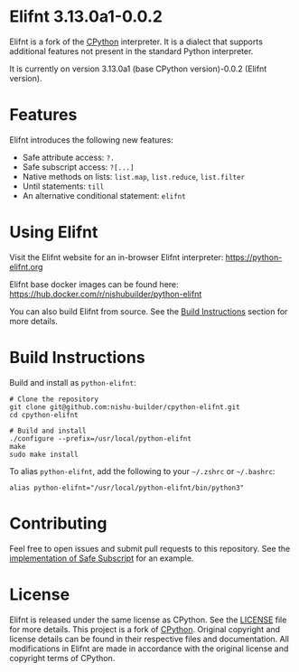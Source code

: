 Elifnt 3.13.0a1-0.0.2
=====================================

Elifnt is a fork of the [CPython](https://github.com/python/cpython) interpreter. It is a dialect that supports additional features not present in the standard Python interpreter.

It is currently on version 3.13.0a1 (base CPython version)-0.0.2 (Elifnt version).


# Features

Elifnt introduces the following new features:
- Safe attribute access: `?.`
- Safe subscript access: `?[...]`
- Native methods on lists: `list.map`, `list.reduce`, `list.filter`
- Until statements: `till`
- An alternative conditional statement: `elifnt`


# Using Elifnt

Visit the Elifnt website for an in-browser Elifnt interpreter: https://python-elifnt.org

Elifnt base docker images can be found here: https://hub.docker.com/r/nishubuilder/python-elifnt

You can also build Elifnt from source. See the [Build Instructions](#build-instructions) section for more details.


# Build Instructions
Build and install as `python-elifnt`:
```
# Clone the repository
git clone git@github.com:nishu-builder/cpython-elifnt.git
cd cpython-elifnt

# Build and install
./configure --prefix=/usr/local/python-elifnt
make
sudo make install
```

To alias `python-elifnt`, add the following to your `~/.zshrc` or `~/.bashrc`:
```
alias python-elifnt="/usr/local/python-elifnt/bin/python3"
```


# Contributing

Feel free to open issues and submit pull requests to this repository. See the [implementation of Safe Subscript](https://github.com/nishu-builder/cpython-elifnt/pull/3) for an example.


# License
Elifnt is released under the same license as CPython. See the [LICENSE](LICENSE) file for more details. This project is a fork of [CPython](https://github.com/python/cpython). Original copyright and license details can be found in their respective files and documentation. All modifications in Elifnt are made in accordance with the original license and copyright terms of CPython.
